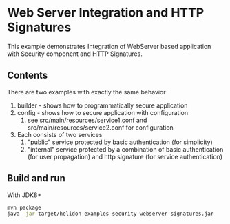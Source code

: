 # Web Server Integration and HTTP Signatures

This example demonstrates Integration of WebServer
based application with Security component and HTTP Signatures.

## Contents

There are two examples with exactly the same behavior
1. builder - shows how to programmatically secure application
2. config - shows how to secure application with configuration
    1. see src/main/resources/service1.conf and src/main/resources/service2.conf for configuration
3. Each consists of two services
    1. "public" service protected by basic authentication (for simplicity)
    2. "internal" service protected by a combination of basic authentication (for user propagation) and http signature
    (for service authentication)

## Build and run

With JDK8+
```bash
mvn package
java -jar target/helidon-examples-security-webserver-signatures.jar
```